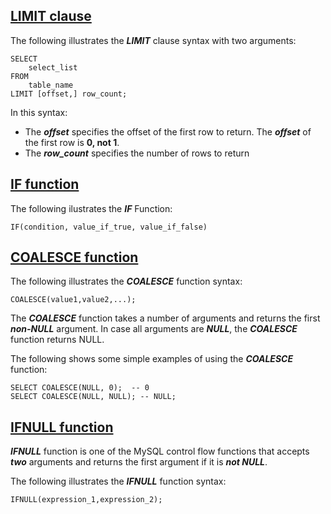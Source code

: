 
## [LIMIT clause](https://www.mysqltutorial.org/mysql-limit.aspx)

The following illustrates the **_LIMIT_** clause syntax with two arguments:
```
SELECT 
    select_list
FROM
    table_name
LIMIT [offset,] row_count;
```

In this syntax:
* The **_offset_** specifies the offset of the first row to return. The **_offset_** of the first row is **0, not 1**.
* The **_row_count_** specifies the number of rows to return

## [IF function](https://www.w3schools.com/mysql/func_mysql_if.asp)

The following ilustrates the **_IF_** Function:
```
IF(condition, value_if_true, value_if_false)
```

## [COALESCE function](https://www.w3schools.com/mysql/func_mysql_coalesce.asp)

The following illustrates the **_COALESCE_** function syntax:
```
COALESCE(value1,value2,...);
```

The **_COALESCE_** function takes a number of arguments and returns the first **_non-NULL_** argument. 
In case all arguments are **_NULL_**, the **_COALESCE_** function returns NULL.

The following shows some simple examples of using the **_COALESCE_** function:
```
SELECT COALESCE(NULL, 0);  -- 0
SELECT COALESCE(NULL, NULL); -- NULL;
```

## [IFNULL function](https://www.mysqltutorial.org/mysql-ifnull/)

**_IFNULL_** function is one of the MySQL control flow functions that accepts **_two_** arguments and returns the first argument if it is **_not NULL_**.

The following illustrates the **_IFNULL_** function syntax:
```
IFNULL(expression_1,expression_2);
```


